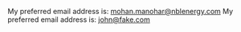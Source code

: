 My preferred email address is: mohan.manohar@nblenergy.com
My preferred email address is: john@fake.com